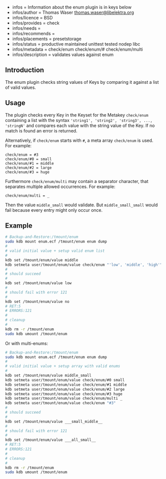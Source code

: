 - infos = Information about the enum plugin is in keys below
- infos/author = Thomas Waser <thomas.waser@libelektra.org>
- infos/licence = BSD
- infos/provides = check
- infos/needs =
- infos/recommends = 
- infos/placements = presetstorage
- infos/status = productive maintained unittest tested nodep libc
- infos/metadata = check/enum check/enum/# check/enum/multi
- infos/description = validates values against enum

## Introduction ##

The enum plugin checks string values of Keys by comparing it against a list of valid values.

## Usage ##

The plugin checks every Key in the Keyset for the Metakey `check/enum` containing a list
with the syntax `'string1', 'string2', 'string3', ..., 'stringN'` and compares each 
value with the string value of the Key. If no match is found an error is returned.

Alternatively, if `check/enum` starts with `#`, a meta array `check/enum` is used.
For example:

    check/enum = #3
    check/enum/#0 = small
    check/enum/#1 = middle
    check/enum/#2 = large
    check/enum/#3 = huge

Furthermore `check/enum/multi` may contain a separator character, that separates 
multiple allowed occurrences.
For example:

    check/enum/multi = _

Then the value `middle_small` would validate.
But `middle_small_small` would fail because every entry might only occur once.

## Example ##
```sh
# Backup-and-Restore:/tmount/enum
sudo kdb mount enum.ecf /tmount/enum enum dump
#
# valid initial value + setup valid enum list
#
kdb set /tmount/enum/value middle
kdb setmeta user/tmount/enum/value check/enum "'low', 'middle', 'high'"
#
# should succeed
#
kdb set /tmount/enum/value low
#
# should fail with error 121
#
kdb set /tmount/enum/value no
# RET:5
# ERRORS:121
#
# cleanup
#
kdb rm -r /tmount/enum
sudo kdb umount /tmount/enum
```
Or with multi-enums:
```sh
# Backup-and-Restore:/tmount/enum
sudo kdb mount enum.ecf /tmount/enum enum dump
#
# valid initial value + setup array with valid enums
#
kdb set /tmount/enum/value middle_small
kdb setmeta user/tmount/enum/value check/enum/#0 small
kdb setmeta user/tmount/enum/value check/enum/#1 middle
kdb setmeta user/tmount/enum/value check/enum/#2 large
kdb setmeta user/tmount/enum/value check/enum/#3 huge
kdb setmeta user/tmount/enum/value check/enum/multi _
kdb setmeta user/tmount/enum/value check/enum "#3"
#
# should succeed
#
kdb set /tmount/enum/value ___small_middle__
#
# should fail with error 121
#
kdb set /tmount/enum/value ___all_small__
# RET:5
# ERRORS:121
#
# cleanup
#
kdb rm -r /tmount/enum
sudo kdb umount /tmount/enum
```
